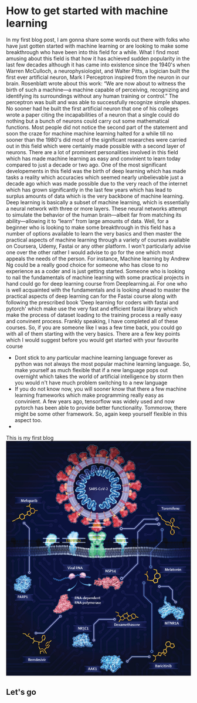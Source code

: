# How to get started with machine learning
In my first blog post, I am gonna share some words out there with folks who have just gotten started with machine learning or are looking to make some breakthrough who have been 
into this field for a while. What I find most amusing about this field is that how it has achieved sudden popularity in the last few decades although it has came into existence 
since the 1940's when Warren McCulloch, a neurophysiologist, and Walter Pitts, a logician built the first ever artificial neuron, Mark I Perceptron inspired from the neuron in our 
brain. Rosenblatt wrote about this work: “We are now about to witness the birth of such a machine—a machine capable of perceiving, recognizing and identifying its surroundings 
without any human training or control.” The perceptron was built and was able to successfully recognize simple shapes. No sooner had he built the first artificial neuron that one 
of his colleges wrote a paper citing the incapabilities of a neuron that a single could do nothing but a bunch of neurons could carry out some mathematical functions. Most 
people did not notice the second part of the statement and soon the craze for machine machine learning halted for a while till no sooner than the 1980's did most of the 
significant researches were carried out in this field which were certainly made possible with a second layer of neurons. There are a lot of prominent personalities involved in 
this field which has made machine learning as easy and convinient to learn today compared to just a decade or two ago. One of the most significant developements in this field was 
the birth of deep learning which has made tasks a reality which accuracies which seemed nearly unbelievable just a decade ago which was made possible due to the very reach of the 
internet which has grown significantly in the last few years which has lead to surplus amounts of data which is the very backbone of machine learning. Deep learning is basically 
a subset of machine learning, which is essentially a neural network with three or more layers. These neural networks attempt to simulate the behavior of the human brain—albeit far 
from matching its ability—allowing it to “learn” from large amounts of data. 
Well, for a beginner who is looking to make some breakthrough in this field has a number of options available to learn the very basics and then master the practical aspects of 
machine learning through a variety of courses available on Coursera, Udemy, Fastai or any other platform. I won't particularly advise one over the other rather I would advise to 
go for the one which most appeals the needs of the person. For instance, Machine learning by Andrew Ng could be a really good choice for someone who has close to no experience as 
a coder and is just getting started. Someone who is looking to nail the fundamentals of machine learning with some practical projects in hand could go for deep learning course 
from Deeplearning.ai. For one who is well acquainted with the fundamentals and is looking ahead to master the practical aspects of deep learning can for the Fastai course along 
with following the prescribed book 'Deep learning for coders with fastai and pytorch' which make use the very fast and efficient fastai library which make the process of dataset 
loading to the training process a really easy and convinent process. Frankly speaking, I have completed all of these courses. So, if you are someone like I was a few time back,
you could go with all of them starting with the very basics. 
There are a few key points which I would suggest before you would get started with your favourite course
- Dont stick to any particular machine learning language forever as python was not always the most popular machine learning language. So, make yourself as much flexible that if a new language pops out overnight which takes the world of artificial intelligence by storm then you would n't have much problem switching to a new language
- If you do not know now, you will sooner know that there a few machine learning frameworks which make programming really easy as convinient. A few years ago, tensorflow was widely used and now pytorch has been able to provide better functionality. Tommorow, there might be some other framework. So, again keep yourself flexible in this aspect too.
- 







This is my first blog
![Image description](images/gr1.jpg)
## Let's go
